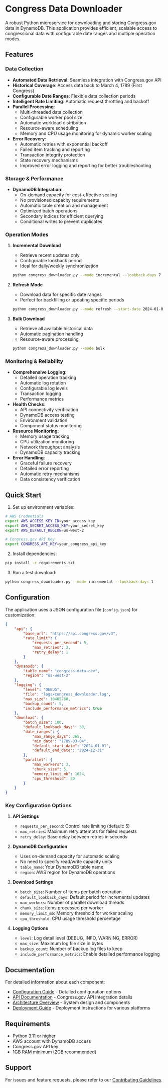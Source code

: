 # Congress Data Downloader

A robust Python microservice for downloading and storing Congress.gov data in DynamoDB. This application provides efficient, scalable access to congressional data with configurable date ranges and multiple operation modes.

## Features

### Data Collection
- **Automated Data Retrieval**: Seamless integration with Congress.gov API
- **Historical Coverage**: Access data back to March 4, 1789 (First Congress)
- **Configurable Date Ranges**: Flexible data collection periods
- **Intelligent Rate Limiting**: Automatic request throttling and backoff
- **Parallel Processing**: 
  - Multi-threaded data collection
  - Configurable worker pool size
  - Automatic workload distribution
  - Resource-aware scheduling
  - Memory and CPU usage monitoring for dynamic worker scaling
- **Error Recovery**: 
  - Automatic retries with exponential backoff
  - Failed item tracking and reporting
  - Transaction integrity protection
  - State recovery mechanisms
  - Improved error logging and reporting for better troubleshooting

### Storage & Performance
- **DynamoDB Integration**: 
  - On-demand capacity for cost-effective scaling
  - No provisioned capacity requirements
  - Automatic table creation and management
  - Optimized batch operations
  - Secondary indices for efficient querying
  - Conditional writes to prevent duplicates

### Operation Modes
1. **Incremental Download**
   - Retrieve recent updates only
   - Configurable lookback period
   - Ideal for daily/weekly synchronization
   ```bash
   python congress_downloader.py --mode incremental --lookback-days 7
   ```

2. **Refresh Mode**
   - Download data for specific date ranges
   - Perfect for backfilling or updating specific periods
   ```bash
   python congress_downloader.py --mode refresh --start-date 2024-01-01 --end-date 2024-01-31
   ```

3. **Bulk Download**
   - Retrieve all available historical data
   - Automatic pagination handling
   - Resource-aware processing
   ```bash
   python congress_downloader.py --mode bulk
   ```

### Monitoring & Reliability
- **Comprehensive Logging**:
  - Detailed operation tracking
  - Automatic log rotation
  - Configurable log levels
  - Transaction logging
  - Performance metrics
- **Health Checks**:
  - API connectivity verification
  - DynamoDB access testing
  - Environment validation
  - Component status monitoring
- **Resource Monitoring**:
  - Memory usage tracking
  - CPU utilization monitoring
  - Network throughput analysis
  - DynamoDB capacity tracking
- **Error Handling**:
  - Graceful failure recovery
  - Detailed error reporting
  - Automatic retry mechanisms
  - Data consistency verification


## Quick Start

1. Set up environment variables:
```bash
# AWS Credentials
export AWS_ACCESS_KEY_ID=your_access_key
export AWS_SECRET_ACCESS_KEY=your_secret_key
export AWS_DEFAULT_REGION=us-west-2

# Congress.gov API Key
export CONGRESS_API_KEY=your_congress_api_key
```

2. Install dependencies:
```bash
pip install -r requirements.txt
```

3. Run a test download:
```bash
python congress_downloader.py --mode incremental --lookback-days 1
```

## Configuration

The application uses a JSON configuration file (`config.json`) for customization:

```json
{
    "api": {
        "base_url": "https://api.congress.gov/v3",
        "rate_limit": {
            "requests_per_second": 5,
            "max_retries": 3,
            "retry_delay": 1
        }
    },
    "dynamodb": {
        "table_name": "congress-data-dev",
        "region": "us-west-2"
    },
    "logging": {
        "level": "DEBUG",
        "file": "logs/congress_downloader.log",
        "max_size": 10485760,
        "backup_count": 5,
        "include_performance_metrics": true
    },
    "download": {
        "batch_size": 100,
        "default_lookback_days": 30,
        "date_ranges": {
            "max_range_days": 365,
            "min_date": "1789-03-04",
            "default_start_date": "2024-01-01",
            "default_end_date": "2024-12-31"
        },
        "parallel": {
            "max_workers": 3,
            "chunk_size": 5,
            "memory_limit_mb": 1024,
            "cpu_threshold": 80
        }
    }
}
```

### Key Configuration Options

1. **API Settings**
   - `requests_per_second`: Control rate limiting (default: 5)
   - `max_retries`: Maximum retry attempts for failed requests
   - `retry_delay`: Base delay between retries in seconds

2. **DynamoDB Configuration**
   - Uses on-demand capacity for automatic scaling
   - No need to specify read/write capacity units
   - `table_name`: Your DynamoDB table name
   - `region`: AWS region for DynamoDB operations

3. **Download Settings**
   - `batch_size`: Number of items per batch operation
   - `default_lookback_days`: Default period for incremental updates
   - `max_workers`: Number of parallel download threads
   - `chunk_size`: Items processed per worker
   - `memory_limit_mb`: Memory threshold for worker scaling
   - `cpu_threshold`: CPU usage threshold percentage

4. **Logging Options**
   - `level`: Log detail level (DEBUG, INFO, WARNING, ERROR)
   - `max_size`: Maximum log file size in bytes
   - `backup_count`: Number of backup log files to keep
   - `include_performance_metrics`: Enable detailed performance logging


## Documentation

For detailed information about each component:
- [Configuration Guide](CONFIGURATION.md) - Detailed configuration options
- [API Documentation](API.md) - Congress.gov API integration details
- [Architecture Overview](ARCHITECTURE.md) - System design and components
- [Deployment Guide](DEPLOYMENT.md) - Deployment instructions for various platforms

## Requirements

- Python 3.11 or higher
- AWS account with DynamoDB access
- Congress.gov API key
- 1GB RAM minimum (2GB recommended)

## Support

For issues and feature requests, please refer to our [Contributing Guidelines](CONTRIBUTING.md).